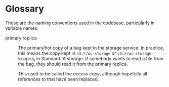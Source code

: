 # Glossary

These are the naming conventions used in the codebase, particularly in variable names.

<dl>

<dt>primary replica</dt>
<dd>
  <p>
    The primary/hot copy of a bag kept in the storage service.
    In practice, this means the copy kept in <code>s3://wc-storage</code> or <code>s3://wc-storage-staging</code>, in Standard IA storage.
    If somebody wants to read a file from the bag, they should read it from the primary replica.
  </p>

  <p>
    This used to be called the <em>access copy</em>, although hopefully all references to that have been replaced.
  </p>
</dd>

</dl>
